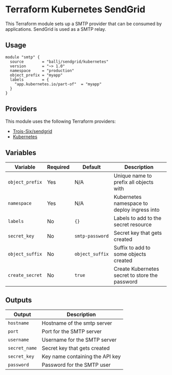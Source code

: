 # Terraform Kubernetes SendGrid

This Terraform module sets up a SMTP provider that can be consumed by
applications. SendGrid is used as a SMTP relay.

## Usage

```
module "smtp" {
  source        = "ballj/sendgrid/kubernetes"
  version       = "~> 1.0"
  namespace     = "production"
  object_prefix = "myapp"
  labels        = {
    "app.kubernetes.io/part-of"  = "myapp"
  }
}
```

## Providers

This module uses the following Terraform providers:
 - [Trois-Six/sendgrid](https://registry.terraform.io/providers/Trois-Six/sendgrid/latest/docs)
 - [Kubernetes](https://registry.terraform.io/providers/hashicorp/kubernetes/latest)

## Variables

| Variable              | Required | Default          | Description                                        |
| --------------------- | -------- | -------          | -------------------------------------------------- |
| `object_prefix`       | Yes      | N/A              | Unique name to prefix all objects with             |
| `namespace`           | Yes      | N/A              | Kubernetes namespace to deploy ingress into        |
| `labels`              | No       | `{}`             | Labels to add to the secret resource               |
| `secret_key`          | No       | `smtp-password`  | Secret key that gets created                       |
| `object_suffix`       | No       | `object_suffix`  | Suffix to add to some objects created              |
| `create_secret`       | No       | `true`           | Create Kubernetes secret to store the password     |

## Outputs

| Output        | Description                                        |
| ------------- | -------------------------------------------------- |
| `hostname`    | Hostname of the smtp server                        |
| `port`        | Port for the SMTP server                           |
| `username`    | Username for the SMTP server                       |
| `secret_name` | Secret key that gets created                       |
| `secret_key`  | Key name containing the API key                    |
| `password`    | Password for the SMTP user                         |
